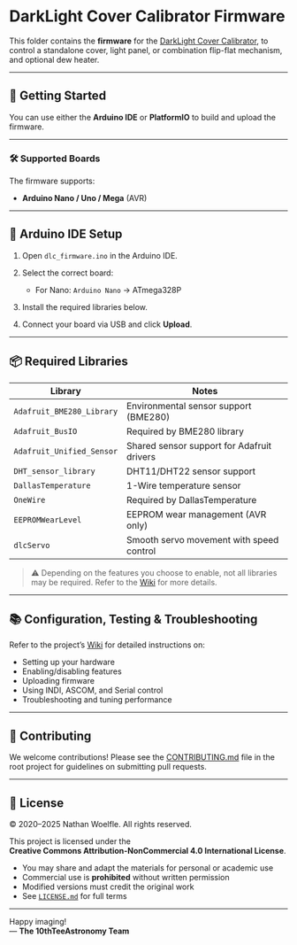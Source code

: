# DarkLight Cover Calibrator Firmware

This folder contains the **firmware** for the [DarkLight Cover Calibrator](https://github.com/10thTeeAstronomy/DarkLight_CoverCalibrator), to control a standalone cover, light panel, or combination flip-flat mechanism, and optional dew heater.

---

## 🚀 Getting Started

You can use either the **Arduino IDE** or **PlatformIO** to build and upload the firmware.

---

### 🛠 Supported Boards

The firmware supports:
- **Arduino Nano / Uno / Mega** (AVR)

---

## 🧰 Arduino IDE Setup

1. Open `dlc_firmware.ino` in the Arduino IDE.

2. Select the correct board:
   - For Nano: `Arduino Nano` → ATmega328P

3. Install the required libraries below.

4. Connect your board via USB and click **Upload**.

---

## 📦 Required Libraries

| Library                  | Notes                                       |
|--------------------------|---------------------------------------------|
| `Adafruit_BME280_Library`  | Environmental sensor support (BME280)       |
| `Adafruit_BusIO`           | Required by BME280 library                  |
| `Adafruit_Unified_Sensor`  | Shared sensor support for Adafruit drivers |
| `DHT_sensor_library`       | DHT11/DHT22 sensor support                  |
| `DallasTemperature`        | 1-Wire temperature sensor                   |
| `OneWire`                  | Required by DallasTemperature               |
| `EEPROMWearLevel`          | EEPROM wear management (AVR only)           |
| `dlcServo`                 | Smooth servo movement with speed control    |

> ⚠️ Depending on the features you choose to enable, not all libraries may be required.  Refer to the [Wiki](https://github.com/10thTeeAstronomy/DarkLight_CoverCalibrator/wiki) for more details.

---

## 📚 Configuration, Testing & Troubleshooting

Refer to the project’s [Wiki](https://github.com/10thTeeAstronomy/DarkLight_CoverCalibrator/wiki) for detailed instructions on:

- Setting up your hardware
- Enabling/disabling features
- Uploading firmware
- Using INDI, ASCOM, and Serial control
- Troubleshooting and tuning performance

---

## 🤝 Contributing

We welcome contributions! Please see the [CONTRIBUTING.md](../.github/CONTRIBUTING.md) file in the root project for guidelines on submitting pull requests.

---

## 📜 License

© 2020–2025 Nathan Woelfle. All rights reserved.

This project is licensed under the  
**Creative Commons Attribution-NonCommercial 4.0 International License**.

- You may share and adapt the materials for personal or academic use  
- Commercial use is **prohibited** without written permission  
- Modified versions must credit the original work  
- See [`LICENSE.md`](../LICENSE.md) for full terms

---

Happy imaging!  
— **The 10thTeeAstronomy Team**

